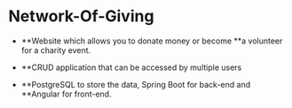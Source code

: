 # Network-Of-Giving

* **Website which allows you to donate money or become 
**а volunteer for a charity event. 

* **CRUD application that can be accessed by multiple users

* **PostgreSQL to store the data, Spring Boot for back-end and
**Angular for front-end.
